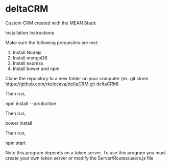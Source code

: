 # deltaCRM
Custom CRM created with the MEAN Stack

Installation Instructions

Make sure the following prequisites are met:
1. Install Nodejs
2. Install mongoDB
3. Install express
4. Install bower and npm

Clone the repository to a new folder on your computer
(ex. git clone https://github.com/rkelecava/deltaCRM.git deltaCRM)

Then run,

npm install --production

Then run,

bower install

Then run,

npm start

Note this program depends on a token server.  To use this program you must create your own token server or modify the Server/Routes/users.js file 
